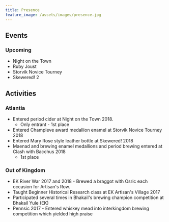 ```yaml
---
title: Presence
feature_image: /assets/images/presence.jpg 
---
```


## Events

### Upcoming

* Night on the Town 
* Ruby Joust 
* Storvik Novice Tourney 
* Skewered! 2 

## Activities 

### Atlantia

* Entered period cider at Night on the Town 2018.
    * Only entrant - 1st place
* Entered Champleve award medallion enamel at Storvik Novice Tourney 2018
* Entered Mary Rose style leather bottle at Skewered! 2018
* Maenad and brewing enamel medallions and period brewing entered at Clash with Bacchus 2018
    * 1st place

### Out of Kingdom

* EK River War 2017 and 2018 - Brewed a braggot with Osric each occasion for Artisan's Row.
* Taught Beginner Historical Research class at EK Artisan's Village 2017
* Participated several times in Bhakail's brewing champion competition at Bhakail Yule (EK)
* Pennsic 2017 - Entered whiskey mead into interkingdom brewing competition which yielded high praise

